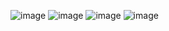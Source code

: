 ![image](https://github.com/user-attachments/assets/730acf90-5708-48bd-8c11-a236421c47c6)
![image](https://github.com/user-attachments/assets/cde4e266-2cf3-457e-bf0c-17a4ccf9d522)
![image](https://github.com/user-attachments/assets/39a5088d-31b0-4b67-b322-f4ac6aabeb0e)
![image](https://github.com/user-attachments/assets/c120b11f-04bd-435e-a003-ce756ee651d9)


